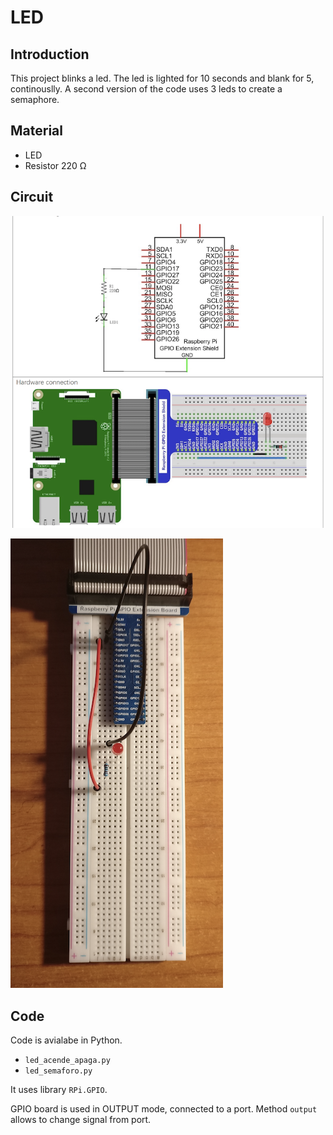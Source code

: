 # LED

## Introduction

This project blinks a led.
The led is lighted for 10 seconds and blank for 5, continouslly.
A second version of the code uses 3 leds to create a semaphore.

## Material

* LED
* Resistor 220 &Omega;

## Circuit

![model](circuit_start.png)

![mount](circuit_final.png)

## Code

Code is avialabe in Python.

* ``led_acende_apaga.py``
* ``led_semaforo.py``

It uses library ``RPi.GPIO``.

GPIO board is used in OUTPUT mode, connected to a port.
Method ``output`` allows to change signal from port.